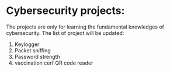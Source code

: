 # Cybersecurity projects:

The projects are only for learning the fundamental knowledges of cybersecurity.
The list of project will be updated:

1. Keylogger
2. Packet sniffing
3. Password strength
4. vaccination cerf QR code reader

